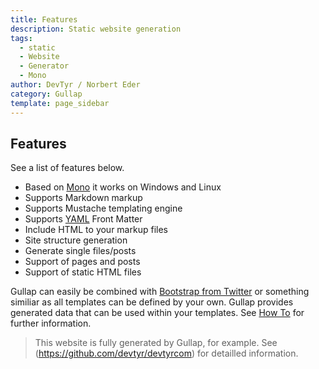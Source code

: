 ```yaml
---
title: Features
description: Static website generation
tags: 
  - static
  - Website
  - Generator
  - Mono
author: DevTyr / Norbert Eder
category: Gullap
template: page_sidebar
---
```


## Features

See a list of features below.

* Based on [Mono](http://www.mono-project.org "Mono") it works on Windows and Linux
* Supports Markdown markup
* Supports Mustache templating engine
* Supports [YAML](http://yaml.org/ "YAML") Front Matter
* Include HTML to your markup files
* Site structure generation
* Generate single files/posts
* Support of pages and posts
* Support of static HTML files

Gullap can easily be combined with [Bootstrap from Twitter](http://twitter.github.io/bootstrap/ "Bootstrap from Twitter") or something similiar as all templates can be defined by your own. Gullap provides generated data that can be used within your templates. See [How To](gullap-howto.html "How To") for further information.

> This website is fully generated by Gullap, for example. See (https://github.com/devtyr/devtyrcom) for detailled information.


